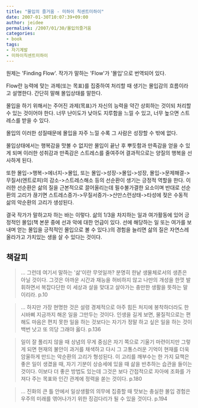 ```yaml
---
title: "몰입의 즐거움 - 미하이 칙센트미하이"
date: 2007-01-30T10:07:39+09:00
author: jeidee
permalink: /2007/01/30/몰입의즐거움
categories:
- book
tags:
- 자기계발
- 미하이칙센트미하이
---
```


 원제는 'Finding Flow'.
작가가 말하는 'Flow'가 '몰입'으로 번역되어 있다.

 Flow란 능력에 맞는 과제(또는 목표)를 집중하여 처리할 때 생기는 몰입감의 흐름이라고 설명한다.
간단히 말해 몰입상태를 말한다.

 몰입을 하기 위해서는 주어진 과제(목표)가 자신의 능력을 약간 상회하는 것이되 처리할 수 있는 것이어야 한다. 너무 난이도가 낮아도 지루함을 느낄 수 있고, 너무 높으면 스트레스를 받을 수 있다.

 몰입의 이러한 성질때문에 몰입을 자주 느낄 수록 그 사람은 성장할 수 밖에 없다.

 몰입상태에서는 행복감을 맛볼 수 없지만 몰입이 끝난 후 뿌듯함과 만족감을 얻을 수 있게 되며 이러한 성취감과 만족감은 스트레스를 줄여주어 결과적으로는 양질의 행복을 선사하게 된다.

 또한 몰입->행복->에너지->몰입, 또는 몰입->성장->몰입->성장, 몰입->문제해결->무질서(엔트로피)의 감소->스트레스해소 등의 선순환이 생기는 긍정적 역할을 한다. 이러한 선순환은 삶의 질을 근본적으로 끌어올리는데 필수불가결한 요소이며 반대로 선순환의 고리가 끊기면 스트레스증가->무질서증가->산만스런상태->타성에 젖은 수동적 삶의 악순환의 고리가 생성된다.


 결국 작가가 말하고자 하는 바는 이렇다. 삶의 1/3을 차지하는 일과 여가활동에 있어 긍정적인 몰입(책 본문 중에 선과 악에 대한 언급이 있다. 선에 해당하는 일 또는 여가를 보내며 얻는 몰입을 긍적적인 몰입으로 볼 수 있다.)의 경험을 늘리면 삶의 질은 자연스레 올라가고 가치있는 생을 살 수 있다는 것이다.

 


## 책갈피

> ... 그런데 여기서 말하는 '삶'이란 무엇일까? 분명히 한낱 생물체로서의 생존은 아닐 것이다. 그것은 아까운 시간과 재능을 허비하지 않고 나만의 개성을 한껏 발휘하면서 복잡다단한 이 세상과 살을 맞대고 살아가는 충만한 생활을 뜻하는 말이리라. p.10

>... 하지만 가장 현명한 것은 설령 경제적으로 아주 힘든 처지에 봉착하더라도 한시바삐 지금까지 해온 일을 그만두는 것이다. 인생을 길게 보면, 물질적으로는 편해도 마음은 편치 못한 일을 하는 것보다는 자기가 정말 하고 싶은 일을 하는 것이 백번 낫고 또 의당 그래야 옳다. p.136

>일이 잘 풀리지 않을 때 상념의 무게 중심은 자기 쪽으로 기울기 마련이지만 그렇게 되면 현재의 불안이 과거를 채색하고 다시 그 고통스러운 기억이 현재를 더욱 암울하게 만드는 악순환의 고리가 형성된다. 이 고리를 깨부수는 한 가지 묘책은 좋은 일이 생겼을 때, 자기 기분이 상승세에 있을 때 삶을 반추하는 습관을 들이는 것이다. 이보다 더 좋은 방법도 있는데 그것은 보다 간접적으로 자아에 조화를 가져다 주는 목표와 인간 관계에 정력을 쏟는 것이다. p.180

>... 진화의 큰 틀 안에서 일상생활의 의무에 집중할 때 맛보는 충실한 몰입 경험은 우주의 미래를 엮어나가기 위한 징검다리가 될 수 있을 것이다. p.194